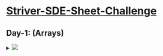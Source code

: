 # [Striver-SDE-Sheet-Challenge](https://takeuforward.org/interviews/strivers-sde-sheet-top-coding-interview-problems)

## Day-1: (Arrays)

<details>
  <summary><img id="array" src="https://img.shields.io/badge/Arrays-6-brightgreen?style=for-the-badge"></summary>

| S.No. | Topic:  | Problems                                                                                                                     | Solutions | C++                                                                                                                                                                  | Video-Solution                                                                                                                                                            |
|-------|---------|------------------------------------------------------------------------------------------------------------------------------|-----------|----------------------------------------------------------------------------------------------------------------------------------------------------------------------|---------------------------------------------------------------------------------------------------------------------------------------------------------------------------|
| 1     | `Array` | [Set Matrix Zeroes](https://takeuforward.org/data-structure/set-matrix-zero)                                                 | ❌        | <a href="#"><img src="https://img.shields.io/badge/CodeStudio-Solution-red"></a> <br> <a href="#"><img src="https://img.shields.io/badge/Leetcode-Solution-red"></a> | <a href="https://www.youtube.com/watch?v=M65xBewcqcI&list=PLgUwDviBIf0rPG3Ictpu74YWBQ1CaBkm2&index=7"><img src="https://img.shields.io/badge/Video-Solution-green"></a>  |
| 2     | `Array` | [Pascal’s Triangler](https://takeuforward.org/data-structure/program-to-generate-pascals-triangle)                           | ❌        | <a href="#"><img src="https://img.shields.io/badge/CodeStudio-Solution-red"></a> <br> <a href="#"><img src="https://img.shields.io/badge/Leetcode-Solution-red"></a> | <a href="https://www.youtube.com/watch?v=6FLvhQjZqvM&list=PLgUwDviBIf0rPG3Ictpu74YWBQ1CaBkm2&index=8"><img src="https://img.shields.io/badge/Video-Solution-green"></a>  |
| 3     | `Array` | [Next Permutation](https://takeuforward.org/data-structure/next_permutation-find-next-lexicographically-greater-permutation) | ❌        | <a href="#"><img src="https://img.shields.io/badge/CodeStudio-Solution-red"></a> <br> <a href="#"><img src="https://img.shields.io/badge/Leetcode-Solution-red"></a> | <a href="https://www.youtube.com/watch?v=LuLCLgMElus&list=PLgUwDviBIf0rPG3Ictpu74YWBQ1CaBkm2&index=9"><img src="https://img.shields.io/badge/Video-Solution-green"></a>  |
| 4     | `Array` | [Kadane’s Algorithm](https://takeuforward.org/data-structure/kadanes-algorithm-maximum-subarray-sum-in-an-array)             | ❌        | <a href="#"><img src="https://img.shields.io/badge/CodeStudio-Solution-red"></a> <br> <a href="#"><img src="https://img.shields.io/badge/Leetcode-Solution-red"></a> | <a href="https://www.youtube.com/watch?v=w_KEocd__20&list=PLgUwDviBIf0rPG3Ictpu74YWBQ1CaBkm2&index=5"><img src="https://img.shields.io/badge/Video-Solution-green"></a>  |
| 5     | `Array` | [Sort an array of 0’s 1’s 2’s](https://takeuforward.org/data-structure/sort-an-array-of-0s-1s-and-2s)                        | ❌        | <a href="#"><img src="https://img.shields.io/badge/CodeStudio-Solution-red"></a> <br> <a href="#"><img src="https://img.shields.io/badge/Leetcode-Solution-red"></a> | <a href="https://www.youtube.com/watch?v=oaVa-9wmpns&list=PLgUwDviBIf0rPG3Ictpu74YWBQ1CaBkm2&index=2"><img src="https://img.shields.io/badge/Video-Solution-green"></a>  |
| 6     | `Array` | [Stock buy and Sell](https://takeuforward.org/data-structure/stock-buy-and-sell)                                             | ❌        | <a href="#"><img src="https://img.shields.io/badge/CodeStudio-Solution-red"></a> <br> <a href="#"><img src="https://img.shields.io/badge/Leetcode-Solution-red"></a> | <a href="https://www.youtube.com/watch?v=eMSfBgbiEjk&list=PLgUwDviBIf0rPG3Ictpu74YWBQ1CaBkm2&index=11"><img src="https://img.shields.io/badge/Video-Solution-green"></a> |

<br>
<div align="right">
  <h3><b><a href="#striver-sde-sheet-challenge">⬆️ Back to Top</a></b></h3>
</div>
<br>
</details>
